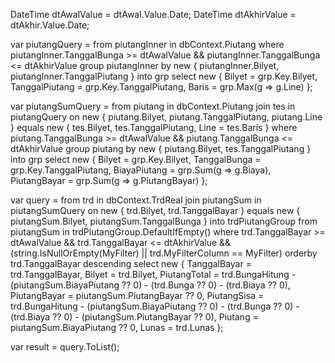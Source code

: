 DateTime dtAwalValue = dtAwal.Value.Date;
DateTime dtAkhirValue = dtAkhir.Value.Date;

var piutangQuery = from piutangInner in dbContext.Piutang
                   where piutangInner.TanggalBunga >= dtAwalValue && piutangInner.TanggalBunga <= dtAkhirValue
                   group piutangInner by new { piutangInner.Bilyet, piutangInner.TanggalPiutang } into grp
                   select new
                   {
                       Bilyet = grp.Key.Bilyet,
                       TanggalPiutang = grp.Key.TanggalPiutang,
                       Baris = grp.Max(g => g.Line)
                   };

var piutangSumQuery = from piutang in dbContext.Piutang
                      join tes in piutangQuery
                      on new { piutang.Bilyet, piutang.TanggalPiutang, piutang.Line } equals new { tes.Bilyet, tes.TanggalPiutang, Line = tes.Baris }
                      where piutang.TanggalBunga >= dtAwalValue && piutang.TanggalBunga <= dtAkhirValue
                      group piutang by new { piutang.Bilyet, tes.TanggalPiutang } into grp
                      select new
                      {
                          Bilyet = grp.Key.Bilyet,
                          TanggalBunga = grp.Key.TanggalPiutang,
                          BiayaPiutang = grp.Sum(g => g.Biaya),
                          PiutangBayar = grp.Sum(g => g.PiutangBayar)
                      };

var query = from trd in dbContext.TrdReal
            join piutangSum in piutangSumQuery
            on new { trd.Bilyet, trd.TanggalBayar } equals new { piutangSum.Bilyet, piutangSum.TanggalBunga } into trdPiutangGroup
            from piutangSum in trdPiutangGroup.DefaultIfEmpty()
            where trd.TanggalBayar >= dtAwalValue && trd.TanggalBayar <= dtAkhirValue
                  && (string.IsNullOrEmpty(MyFilter) || trd.MyFilterColumn == MyFilter)
            orderby trd.TanggalBayar descending
            select new
            {
                TanggalBayar = trd.TanggalBayar,
                Bilyet = trd.Bilyet,
                PiutangTotal = trd.BungaHitung - (piutangSum.BiayaPiutang ?? 0) - (trd.Bunga ?? 0) - (trd.Biaya ?? 0),
                PiutangBayar = piutangSum.PiutangBayar ?? 0,
                PiutangSisa = trd.BungaHitung - (piutangSum.BiayaPiutang ?? 0) - (trd.Bunga ?? 0) - (trd.Biaya ?? 0) - (piutangSum.PiutangBayar ?? 0),
                Piutang = piutangSum.BiayaPiutang ?? 0,
                Lunas = trd.Lunas
            };

var result = query.ToList();
